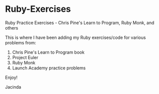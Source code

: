 Ruby-Exercises
==============

Ruby Practice Exercises - Chris Pine's Learn to Program, Ruby Monk, and others

This is where I have been adding my Ruby exercises/code for various problems from: 
  1) Chris Pine's Learn to Program book
  2) Project Euler
  3) Ruby Monk
  4) Launch Academy practice problems
  
Enjoy!

Jacinda
